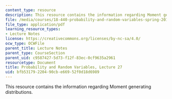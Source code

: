 ```yaml
---
content_type: resource
description: This resource contains the information regarding Moment generating distributions.
file: /media/courses/18-440-probability-and-random-variables-spring-2014/bfb53179220490cbe66952f0d18d6989_MIT18_440S14_Lecture27.pdf
file_type: application/pdf
learning_resource_types:
- Lecture Notes
license: https://creativecommons.org/licenses/by-nc-sa/4.0/
ocw_type: OCWFile
parent_title: Lecture Notes
parent_type: CourseSection
parent_uid: c9587427-5d73-f12f-83ec-0cf9635a2961
resourcetype: Document
title: Probability and Random Variables, Lecture 27
uid: bfb53179-2204-90cb-e669-52f0d18d6989
---
```

This resource contains the information regarding Moment generating distributions.